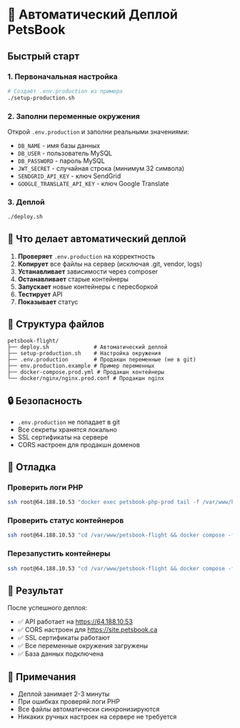 # 🚀 Автоматический Деплой PetsBook

## Быстрый старт

### 1. Первоначальная настройка
```bash
# Создаёт .env.production из примера
./setup-production.sh
```

### 2. Заполни переменные окружения
Открой `.env.production` и заполни реальными значениями:
- `DB_NAME` - имя базы данных
- `DB_USER` - пользователь MySQL  
- `DB_PASSWORD` - пароль MySQL
- `JWT_SECRET` - случайная строка (минимум 32 символа)
- `SENDGRID_API_KEY` - ключ SendGrid
- `GOOGLE_TRANSLATE_API_KEY` - ключ Google Translate

### 3. Деплой
```bash
./deploy.sh
```

## 🔧 Что делает автоматический деплой

1. **Проверяет** `.env.production` на корректность
2. **Копирует** все файлы на сервер (исключая .git, vendor, logs)
3. **Устанавливает** зависимости через composer
4. **Останавливает** старые контейнеры
5. **Запускает** новые контейнеры с пересборкой
6. **Тестирует** API
7. **Показывает** статус

## 📁 Структура файлов

```
petsbook-flight/
├── deploy.sh              # Автоматический деплой
├── setup-production.sh    # Настройка окружения
├── .env.production        # Продакшн переменные (не в git)
├── env.production.example # Пример переменных
├── docker-compose.prod.yml # Продакшн контейнеры
└── docker/nginx/nginx.prod.conf # Продакшн nginx
```

## 🔒 Безопасность

- `.env.production` не попадает в git
- Все секреты хранятся локально
- SSL сертификаты на сервере
- CORS настроен для продакшн доменов

## 🐛 Отладка

### Проверить логи PHP
```bash
ssh root@64.188.10.53 "docker exec petsbook-php-prod tail -f /var/www/html/logs/php_errors.log"
```

### Проверить статус контейнеров
```bash
ssh root@64.188.10.53 "cd /var/www/petsbook-flight && docker compose -f docker-compose.prod.yml ps"
```

### Перезапустить контейнеры
```bash
ssh root@64.188.10.53 "cd /var/www/petsbook-flight && docker compose -f docker-compose.prod.yml restart"
```

## 🎯 Результат

После успешного деплоя:
- ✅ API работает на https://64.188.10.53
- ✅ CORS настроен для https://site.petsbook.ca
- ✅ SSL сертификаты работают
- ✅ Все переменные окружения загружены
- ✅ База данных подключена

## 📝 Примечания

- Деплой занимает 2-3 минуты
- При ошибках проверяй логи PHP
- Все файлы автоматически синхронизируются
- Никаких ручных настроек на сервере не требуется 